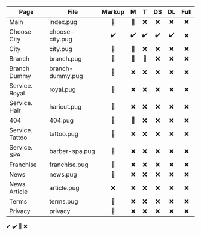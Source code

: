 

| Page            | File             | Markup |  M  |  T  |  DS  |  DL  |  Full  |
|-----------------|------------------|:------:|:---:|:---:|:----:|:----:|:------:|
| Main            | index.pug        |   🚧  |  🚧 | ❌ |  ❌  |  ❌ |   ❌   |
| Choose City     | choose-city.pug  |   ✔️  |  ✔️ | ✔️ |  ✔️  |  ✔️ |   ❌   |
| City            | city.pug         |   🚧  |  🚧 | ❌ |  ❌  |  ❌ |   ❌   |
| Branch          | branch.pug       |   🚧  |  🚧 | 🚧 |  ❌  |  ❌ |   ❌   |
| Branch Dummy    | branch-dummy.pug |   🚧  |  ❌ | ❌ |  ❌  |  ❌ |   ❌   |
| Service. Royal  | royal.pug        |   🚧  |  ❌ | ❌ |  ❌  |  ❌ |   ❌   |
| Service. Hair   | haricut.pug      |   🚧  |  ❌ | ❌ |  ❌  |  ❌ |   ❌   |
| 404             | 404.pug          |   🚧  |  🚧 | ❌ |  ❌  |  ❌ |   ❌   |
| Service. Tattoo | tattoo.pug       |   🚧  |  ❌ | ❌ |  ❌  |  ❌ |   ❌   |
| Service. SPA    | barber-spa.pug   |   🚧  |  ❌ | ❌ |  ❌  |  ❌ |   ❌   |
| Franchise       | franchise.pug    |   🚧  |  ❌ | ❌ |  ❌  |  ❌ |   ❌   |
| News            | news.pug         |   🚧  |  ❌ | ❌ |  ❌  |  ❌ |   ❌   |
| News. Article   | article.pug      |   ❌  |  ❌ | ❌ |  ❌  |  ❌ |   ❌   |
| Terms           | terms.pug        |   🚧  |  ❌ | ❌ |  ❌  |  ❌ |   ❌   |
| Privacy         | privacy          |   🚧  |  ❌ | ❌ |  ❌  |  ❌ |   ❌   |

✔ 
✔️
🚧
❌
